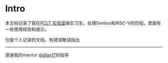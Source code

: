 # Intro

本文档记录了我在[PCLT 实验室](https://github.com/lazyparser/weloveinterns)做实习生，处理Gentoo和RISC-V的历程。里面有一些使用经验和提示。

仅是个人记录的文档，有错误敬请指出
_____
感谢我的mentor [@dlan17](https://github.com/dlan17)的指导


